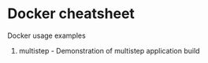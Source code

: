 # Docker cheatsheet
Docker usage examples

1. multistep - Demonstration of multistep application build
